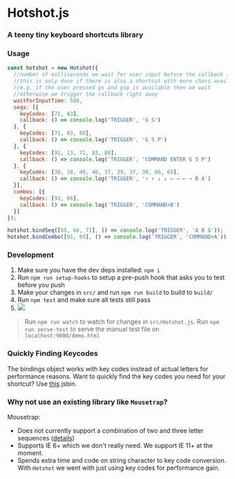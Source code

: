 Hotshot.js
==========
### A teeny tiny keyboard shortcuts library

### Usage
```js
const hotshot = new Hotshot({
  //number of milliseconds we wait for user input before the callback is triggered
  //this is only done if there is also a shortcut with more chars available
  //e.g. if the user pressed gs and gsp is available then we wait
  //otherwise we trigger the callback right away
  waitForInputTime: 500, 
  seqs: [{
    keyCodes: [71, 83],
    callback: () => console.log('TRIGGER', 'G S')
  }, {
    keyCodes: [71, 83, 80],
    callback: () => console.log('TRIGGER', 'G S P')
  }, {
    keyCodes: [91, 13, 71, 83, 80],
    callback: () => console.log('TRIGGER', 'COMMAND ENTER G S P')
  }, {
    keyCodes: [38, 38, 40, 40, 37, 39, 37, 39, 66, 65],
    callback: () => console.log('TRIGGER', '↑ ↑ ↓ ↓ ← → ← → B A')
  }],
  combos: [{
    keyCodes: [91, 66],
    callback: () => console.log('TRIGGER', 'COMMAND+B')
  }]
});

hotshot.bindSeq([65, 66, 71], () => console.log('TRIGGER', 'A B G'));
hotshot.bindCombo([91, 65], () => console.log('TRIGGER', 'COMMAND+A'));
```

### Development
1. Make sure you have the dev deps installed: `npm i`
2. Run `npm run setup-hooks` to setup a pre-push hook that asks you to test before you push
3. Make your changes in `src/` and run `npm run build` to build to `build/`
4. Run `npm test` and make sure all tests still pass
5. ![](http://media.tumblr.com/tumblr_meh2kbVICW1rrdzra.gif)

> Run `npm run watch` to watch for changes in `src/Hotshot.js`.
> Run `npm run serve-test` to serve the manual test file on `localhost:9000/demo.html`

### Quickly Finding Keycodes
The bindings object works with key codes instead of actual letters for performance reasons. Want to quickly find the key codes you need for your shortcut? Use [this](http://jsbin.com/yayocohace/embed?js,console,output) jsbin.

### Why not use an existing library like `Mousetrap`?
Mousetrap:
- Does not currently support a combination of two and three letter sequences ([details](https://github.com/ccampbell/mousetrap/issues/362))
- Supports IE 6+ which we don't really need. We support IE 11+ at the moment.
- Spends extra time and code on string character to key code conversion. With `Hotshot` we went with just using key codes for performance gain.
